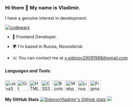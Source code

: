 ### Hi there 👋 My name is Vladimir.

 I have a genuine interest in development.

[![codewars](https://www.codewars.com/users/DiabloBoom/badges/micro)](https://www.codewars.com/users/DiabloBoom)
- 🌱 Frontend Developer.

- 🌍  I'm based in Russia, Novosibirsk

- ✉️  You can contact me at [v.sidorov29091988@gmail.com](mailto:v.sidorov29091988@gmail.com)


##### Languages and Tools:
<p align="left">
<a href="https://developer.mozilla.org/en-US/docs/Web/JavaScript" target="_blank" rel="noreferrer"><img src="https://raw.githubusercontent.com/danielcranney/readme-generator/main/public/icons/skills/javascript-colored.svg" width="36" height="36" alt="JavaScript" /></a>
<a href="https://git-scm.com/" target="_blank" rel="noreferrer"><img src="https://raw.githubusercontent.com/danielcranney/readme-generator/main/public/icons/skills/git-colored.svg" width="36" height="36" alt="Git" /></a>
<a href="https://developer.mozilla.org/en-US/docs/Glossary/HTML5" target="_blank" rel="noreferrer"><img src="https://raw.githubusercontent.com/danielcranney/readme-generator/main/public/icons/skills/html5-colored.svg" width="36" height="36" alt="HTML5" /></a>
<a href="https://www.w3.org/TR/CSS/#css" target="_blank" rel="noreferrer"><img src="https://raw.githubusercontent.com/danielcranney/readme-generator/main/public/icons/skills/css3-colored.svg" width="36" height="36" alt="CSS3" /></a>
<a href="https://getbootstrap.com/" target="_blank" rel="noreferrer"><img src="https://raw.githubusercontent.com/danielcranney/readme-generator/main/public/icons/skills/bootstrap-colored.svg" width="36" height="36" alt="Bootstrap" /></a>
<a href="https://webpack.js.org/" target="_blank" rel="noreferrer"><img src="https://raw.githubusercontent.com/danielcranney/readme-generator/main/public/icons/skills/webpack-colored.svg" width="36" height="36" alt="Webpack" /></a>
<a href="https://www.linux.org" target="_blank" rel="noreferrer"><img src="https://raw.githubusercontent.com/danielcranney/readme-generator/main/public/icons/skills/linux-colored.svg" width="36" height="36" alt="Linux" /></a>
<a href="https://www.figma.com/" target="_blank" rel="noreferrer"><img src="https://raw.githubusercontent.com/danielcranney/readme-generator/main/public/icons/skills/figma-colored.svg" width="36" height="36" alt="Figma" /></a>
</p>

<b>My GitHub Stats</b>
<a href="http://www.github.com/SidorovVladimir"><img src="https://github-readme-stats.vercel.app/api?username=SidorovVladimir&show_icons=true&hide=&count_private=true&title_color=6366f1&text_color=444e59&icon_color=6366f1&bg_color=ffffff&hide_border=true&show_icons=true" alt="SidorovVladimir's GitHub stats" /></a>
<a href="https://github.com/SidorovVladimir" align="left"><img src="https://github-readme-stats.vercel.app/api/top-langs/?username=SidorovVladimir&layout=compact" /></a>
